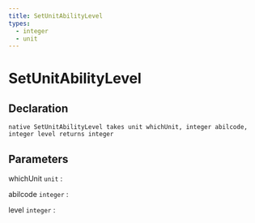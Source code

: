 ```yaml
---
title: SetUnitAbilityLevel
types:
  - integer
  - unit
---
```


# SetUnitAbilityLevel

## Declaration

```jass
native SetUnitAbilityLevel takes unit whichUnit, integer abilcode, integer level returns integer
```

## Parameters
whichUnit `unit`
: 

abilcode `integer`
: 

level `integer`
: 
